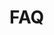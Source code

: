 <simple-hero>

<template v-slot:cover>

![Secret Network](./img/hero_black_2600.png)

</template>

# FAQ

</simple-hero>